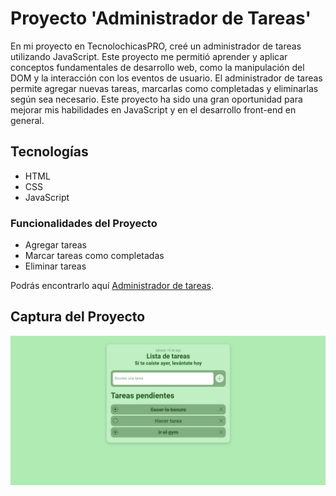 # Proyecto 'Administrador de Tareas'

En mi proyecto en TecnolochicasPRO, creé un administrador de tareas utilizando JavaScript. Este proyecto me permitió aprender y aplicar conceptos fundamentales de desarrollo web, como la manipulación del DOM y la interacción con los eventos de usuario. El administrador de tareas permite agregar nuevas tareas, marcarlas como completadas y eliminarlas según sea necesario. Este proyecto ha sido una gran oportunidad para mejorar mis habilidades en JavaScript y en el desarrollo front-end en general.

## Tecnologías 
* HTML
* CSS
* JavaScript

### Funcionalidades del Proyecto
* Agregar tareas
* Marcar tareas como completadas
* Eliminar tareas

Podrás encontrarlo aquí [Administrador de tareas](https://frida-vazquez.github.io/tareas-pendientes/).

## Captura del Proyecto
![Captura del proyecto](/assets/captura-proyecto.png)
